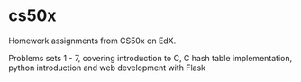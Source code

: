 # cs50x

Homework assignments from CS50x on EdX. 

Problems sets 1 - 7, covering introduction to C, C hash table implementation, python introduction and web development with Flask
